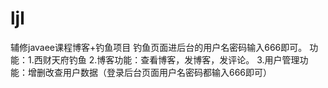 # ljl
辅修javaee课程博客+钓鱼项目
钓鱼页面进后台的用户名密码输入666即可。
功能：1.西财天府钓鱼
2.博客功能：查看博客，发博客，发评论。
3.用户管理功能：增删改查用户数据（登录后台页面用户名密码都输入666即可）
